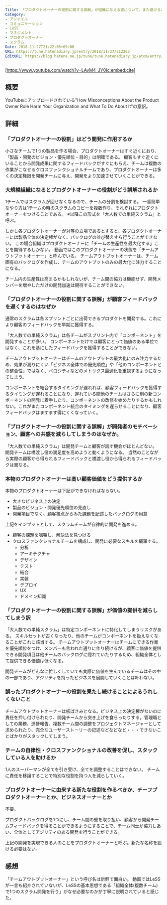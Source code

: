 ```yaml
---
Title: 「プロダクトオーナーの役割に関する誤解」が組織に与える害について、また避けるために何をすべきか。
Category:
- アジャイル
- コミュニケーション
- LeSS
- マネジメント
- プロダクトオーナー
- スクラム
Date: 2018-11-27T21:22:05+09:00
URL: https://tune.hatenadiary.jp/entry/2018/11/27/212205
EditURL: https://blog.hatena.ne.jp/tune/tune.hatenadiary.jp/atom/entry/10257846132667742739
---
```


[https://www.youtube.com/watch?v=LAvM4_JY0Ic:embed:cite]

## 概要

YouTubeにアップロードされている"How Misconceptions About the Product Owner Role Harm Your Organization and What To Do About It"の意訳。

## 詳細

### 「プロダクトオーナーの役割」はどう開発に作用するか

小さなチームで1つの製品を作る場合、プロダクトオーナーはすぐ近くにおり、「製品・開発のビジョン・優先順位・目的」は明確である。
顧客もすぐ近くにいることから開発成果に関するフィードバックがすぐにもらえ、チームは複数の作業がこなせるクロスファンクショナルチームであり、プロダクトオーナーは多くの決定権限を開発チームに与え、開発をより加速させていくことができる。

### 大規模組織になるとプロダクトオーナーの役割がどう誤解されるか

1チームではスクラムが回せなくなるので、チームの分割を検討する。
一番簡単なやり方は1チームの時のスクラムのコピーを複数作り、それぞれにプロダクトオーナーをつけることである。
※以降この形式を「大人数での単純スクラム」と呼ぶ。

しかし各プロダクトオーナーが対等の立場であるとすると、各プロダクトオーナーには製品全体の決定権がなく、バックログの並び替えすら行うことができない。
この場合組織はプロダクトオーナーに「チームの生産性を最大化する」ことを期待するしかない。
動画ではこのプロダクトオーナーの状態を「チームアウトプットオーナー」と呼んでいる。
チームアウトプットオーナーは、チーム固有のバックログを作成し、チームのアウトプットのみの最大化に注力することになる。

チーム内の生産性は高まるかもしれないが、チーム間の協力は機能せず、開発メンバーを増やしただけの開発加速は期待することができない。

### 「プロダクトオーナーの役割に関する誤解」が顧客フィードバックを遅くするのはなぜか

通常のスクラムは各スプリントごとに出荷できるプロダクトを開発する。これにより顧客のフィードバックを早期に獲得する。

「大人数での単純スクラム」は各チームがスプリント内で「コンポーネント」を開発することが多い。
コンポーネントだけでは顧客にとって価値のある単位ではなく、これを基にしたフィードバックを獲得することができない。

チームアウトプットオーナーはチームのアウトプットの最大化にのみ注力するため、効果が測りにくい「ビジネス全体での優先順位」や「他のコンポーネントとの整合性」ではなく、ベロシティなどのメトリクス最適化を重視するようになってしまう。

コンポーネントを結合するタイミングが遅れれば、顧客フィードバックを獲得するタイミングが遅れることになり、遅れている間他のチームはさらに別の新コンポーネントの開発に着手したり、コンポーネントの改修を始めたりするかもしれない。これがまたコンポーネント統合のタイミングを遅らせることになり、顧客フィードバックはますます得にくくなっていく。

### 「プロダクトオーナーの役割に関する誤解」が開発者のモチベーション、顧客への共感を減らしてしまうのはなぜか。

「大人数での単純スクラム」は開発チームと顧客が話す機会がほとんどない。
開発チームは橋渡し役の満足度を高めようと動くようになる。
当然のことながら実際の顧客から得られるフィードバックと橋渡し役から得られるフィードバックは異なる。

### 本物のプロダクトオーナーは高い顧客価値をどう提供するか

本物のプロダクトオーナーは下記ができなければならない。

* 大きなビジネス上の決定
* 製品のビジョン・開発優先順位の見直し
* 開発項目でなく、顧客視点からみた課題を記述したバックログの用意

上記をインプットとして、スクラムチームが自律的に開発を進める。

* 顧客の課題を咀嚼し、解決法を見つける
* クロスファンクショナルチームを構成し、開発に必要なスキルを網羅する。
  * 分析
  * アーキテクチャ
  * デザイン
  * テスト
  * 結合
  * 実装
  * デプロイ
  * UX
  * ドメイン知識

### 「プロダクトオーナーの役割に関する誤解」が価値の提供を減らしてしまう訳

「大人数での単純スクラム」は特定コンポーネントに特化してしまうリスクがある。
スキルセットが古くなったり、他のチームがコンポーネントを扱えなくなることがこれに該当する。
チームアウトプットオーナーはチームにできる作業を優先順位をつけ、メンバーも言われた通りに作り続けるが、顧客に価値を提供できる開発項目は他チームのバックログに隠れていたりするため、組織全体として提供できる価値は低くなる。

開発チームがどんなに忙しくしていても実際に価値を生んでいるチームはその中の一部であり、アジリティを持ったビジネスを展開していくことは叶わない。

### 誤ったプロダクトオーナーの役割を果たし続けることによるうれしくないこと

チームアウトプットオーナーは板ばさみとなる。ビジネス上の決定権がないのに責任を押し付けられたり、開発チームから突き上げを食らったりする。管理職としての業務、進捗報告、複数チーム間の調整をプロジェクトマネージャーとして求められたり、完全なユーザーストーリーの記述などなどなど・・・できないことばかりがスタックしてしまう。

### チームの自律性・クロスファンクショナルの改善を促し、スタックしている人を助けるか

1人のスーパーマンが全てを引き受け、全てを調整することはできない。
チームに責任を移譲することで特別な役割を持つ人を減らしていく。

### プロダクトオーナーに由来する新たな役割を作るべきか、チーフプロダクトオーナーとか、ビジネスオーナーとか

不要。

プロダクトバックログを1つにし、チーム間の壁を取り払い、顧客から開発チームフィードバックを得ることができるようにすることで、チーム同士が協力しあい、全体としてアジリティのある開発を行うことができる。

上記の開発を実現できる人のことをプロダクトオーナーと呼ぶ。新たな名称を設ける必要はない。

## 感想

「チームアウトプットオーナー」という呼び名は新鮮で面白い。
動画ではLeSSが一言も紹介されていないが、LeSSの基本思想である「組織全体(複数チーム)で1つのスクラム開発を行う」がなぜ必要なのかが丁寧に説明されていると感じた。

